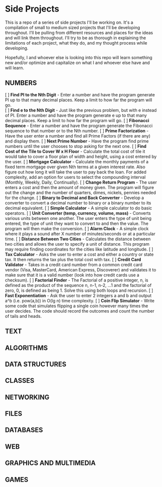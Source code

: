 # Side Projects
This is a repo of a series of side projects I'll be working on. It's a compilation of small to 
medium sized projects that I'll be developing throughout. I'll be pulling from different
resources and places for the ideas and will link them throughout. I'll try to be as thorough in
explaining the limitations of each project, what they do, and my thought process while developing.

Hopefully, I and whoever else is looking into this repo will learn something new and/or
optimize and capitalize on what I and whoever else have and will learn.

## NUMBERS
[ ] **Find PI to the Nth Digit** - Enter a number and have the program generate PI up to that many decimal places. Keep a limit to how far the program will go.  
[ ] **Find e to the Nth Digit** - Just like the previous problem, but with e instead of PI. Enter a number and have the program generate e up to that many decimal places. Keep a limit to how far the program will go.
[ ] **Fibonacci Sequence** - Enter a number and have the program generate the Fibonacci sequence to that number or to the Nth number.
[ ] **Prime Factorization** - Have the user enter a number and find all Prime Factors (if there are any) and display them.
[ ] **Next Prime Number** - Have the program find prime numbers until the user chooses to stop asking for the next one.
[ ] **Find Cost of the Tile to Cover W x H Floor** - Calculate the total cost of tile it would take to cover a floor plan of width and height, using a cost entered by the user.
[ ] **Mortgage Calculator** - Calculate the monthly payments of a fixed term mortgage over given Nth terms at a given interest rate. Also figure out how long it will take the user to pay back the loan. For added complexity, add an option for users to select the compounding interval (Monthly, Weekly, Daily, Continually).
[ ] **Change Return Program** - The user enters a cost and then the amount of money given. The program will figure out the change and the number of quarters, dimes, nickels, pennies needed for the change.
[ ] **Binary to Decimal and Back Converter** - Develop a converter to convert a decimal number to binary or a binary number to its decimal equivalent.
[ ] **Simple Calculator** - A simple calculator to do basic operators.
[ ] **Unit Converter (temp, currency, volume, mass)** - Converts various units between one another. The user enters the type of unit being entered, the type of unit they want to convert to and then the value. The program will then make the conversion.
[ ] **Alarm Clock** - A simple clock where it plays a sound after X number of minutes/seconds or at a particular time.
[ ] **Distance Between Two Cities** - Calculates the distance between two cities and allows the user to specify a unit of distance. This program may require finding coordinates for the cities like latitude and longitude.
[ ] **Tax Calculator** - Asks the user to enter a cost and either a country or state tax. It then returns the tax plus the total cost with tax.
[ ] **Credit Card Validator** - Takes in a credit card number from a common credit card vendor (Visa, MasterCard, American Express, Discoverer) and validates it to make sure that it is a valid number (look into how credit cards use a checksum).
[ ] **Factorial Finder** - The Factorial of a positive integer, n, is defined as the product of the sequence n, n-1, n-2, ...1 and the factorial of zero, 0, is defined as being 1. Solve this using both loops and recursion.
[ ] **Fast Exponentiation** - Ask the user to enter 2 integers a and b and output a^b (i.e. pow(a,b)) in O(lg n) time complexity.
[ ] **Coin Flip Simulator** - Write some code that simulates flipping a single coin however many times the user decides. The code should record the outcomes and count the number of tails and heads.

## TEXT

## ALGORITHMS

## DATA STRUCTURES

## CLASSES

## NETWORKING

## FILES

## DATABASES

## WEB

## GRAPHICS AND MULTIMEDIA

## GAMES
